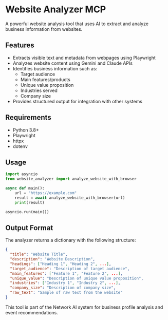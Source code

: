 # Website Analyzer MCP

A powerful website analysis tool that uses AI to extract and analyze business information from websites.

## Features

- Extracts visible text and metadata from webpages using Playwright
- Analyzes website content using Gemini and Claude APIs
- Identifies business information such as:
  - Target audience
  - Main features/products
  - Unique value proposition
  - Industries served
  - Company size
- Provides structured output for integration with other systems

## Requirements

- Python 3.8+
- Playwright
- httpx
- dotenv

## Usage

```python
import asyncio
from website_analyzer import analyze_website_with_browser

async def main():
    url = "https://example.com"
    result = await analyze_website_with_browser(url)
    print(result)

asyncio.run(main())
```

## Output Format

The analyzer returns a dictionary with the following structure:

```json
{
  "title": "Website Title",
  "description": "Website Description",
  "headings": ["Heading 1", "Heading 2", ...],
  "target_audience": "Description of target audience",
  "main_features": ["Feature 1", "Feature 2", ...],
  "unique_value": "Description of unique value proposition",
  "industries": ["Industry 1", "Industry 2", ...],
  "company_size": "Description of company size",
  "raw_text": "Sample of raw text from the website"
}
```

This tool is part of the Network AI system for business profile analysis and event recommendations.
